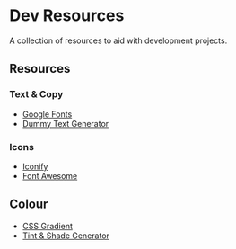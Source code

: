 # Dev Resources

A collection of resources to aid with development projects.

## Resources

### Text & Copy
- [Google Fonts](https://fonts.google.com)
- [Dummy Text Generator](https://www.blindtextgenerator.com/lorem-ipsum)

### Icons
- [Iconify](https://fonts.google.com)
- [Font Awesome](https://www.blindtextgenerator.com/lorem-ipsum)

## Colour
- [CSS Gradient](https://cssgradient.io/)
- [Tint & Shade Generator]([https://fonts.google.com](https://maketintsandshades.com/)https://maketintsandshades.com/)
